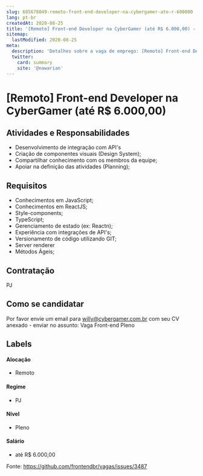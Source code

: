 ```yaml
---
slug: 685678049-remoto-front-end-developer-na-cybergamer-ate-r-600000
lang: pt-br
createdAt: 2020-08-25
title: '[Remoto] Front-end Developer na CyberGamer (até R$ 6.000,00) - Vaga de Emprego'
sitemap:
  lastModified: 2020-08-25
meta:
  description: 'Detalhes sobre a vaga de emprego: [Remoto] Front-end Developer na CyberGamer (até R$ 6.000,00)'
  twitter:
    card: summary
    site: '@nawarian'
---
```


# [Remoto] Front-end Developer na CyberGamer (até R$ 6.000,00)

## Atividades e Responsabilidades

- Desenvolvimento de integração com API's
- Criação de componentes visuais (Design System);
- Compartilhar conhecimento com os membros da equipe;
- Apoiar na definição das atividades (Planning);


## Requisitos

- Conhecimentos em JavaScript;
- Conhecimentos em ReactJS;
- Style-components;
- TypeScript;
- Gerenciamento de estado (ex: Reactn);
- Experiência com integrações de API's;
- Versionamento de código utilizando GIT;
- Server renderer
- Métodos Ágeis;


## Contratação

PJ 

## Como se candidatar

Por favor envie um email para willy@cybergamer.com.br com seu CV anexado - enviar no assunto: Vaga Front-end Pleno


## Labels

#### Alocação
- Remoto

#### Regime
- PJ

#### Nível
- Pleno

#### Salário
- até R$ 6.000,00




Fonte: https://github.com/frontendbr/vagas/issues/3487